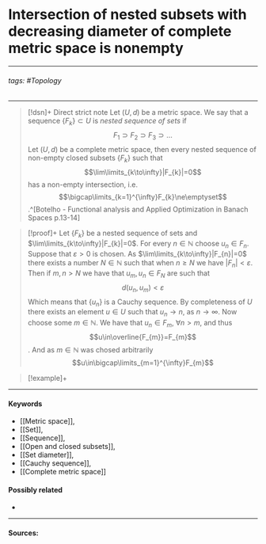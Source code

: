 # Intersection of nested subsets with decreasing diameter of complete metric space is nonempty
***
###### tags: #Topology 
***
>[!dsn]+ Direct strict note
>Let $(U,d)$ be a metric space. We say that a sequence $\{F_{k}\}\subset U$ is *nested sequence of sets* if 
>$$F_{1}\supset F_{2}\supset F_{3}\supset\dots$$
>Let $(U,d)$ be a complete metric space, then every nested sequence of non-empty closed subsets $\{F_{k}\}$ such that
>$$\lim\limits_{k\to\infty}|F_{k}|=0$$
>has a non-empty intersection, i.e.
>$$\bigcap\limits_{k=1}^{\infty}F_{k}\ne\emptyset$$
>.^[Botelho - Functional analysis and Applied Optimization in Banach Spaces p.13-14]

>[!proof]+
>Let $\{F_{k}\}$ be a nested sequence of sets and $\lim\limits_{k\to\infty}|F_{k}|=0$. For every $n\in\mathbb{N}$ choose $u_{n}\in F_{n}$. Suppose that $\varepsilon>0$ is chosen. As $\lim\limits_{k\to\infty}|F_{n}|=0$ there exists a number $N\in\mathbb{N}$ such that when $n\ge N$ we have $|F_{n}|<\varepsilon$. 
>Then if $m,n>N$ we have that $u_{m},u_{n}\in F_{N}$ are such that
>$$d(u_{n},u_{m})<\varepsilon$$
>Which means that $\{u_{n}\}$ is a Cauchy sequence. By completeness of $U$ there exists an element $u\in U$ such that $u_{n}\to n$, as $n\to\infty$.
>Now choose some $m\in\mathbb{N}$. We have that $u_{n}\in F_{m}$, $\forall n>m$, and thus
>$$u\in\overline{F_{m}}=F_{m}$$. And as $m\in\mathbb{N}$ was chosed arbitrarily 
>$$u\in\bigcap\limits_{m=1}^{\infty}F_{m}$$

>[!example]+ 
>
***
#### Keywords
- [[Metric space]],
- [[Set]],
- [[Sequence]],
- [[Open and closed subsets]],
- [[Set diameter]],
- [[Cauchy sequence]],
- [[Complete metric space]]
#### Possibly related
- 
***
#### Sources: